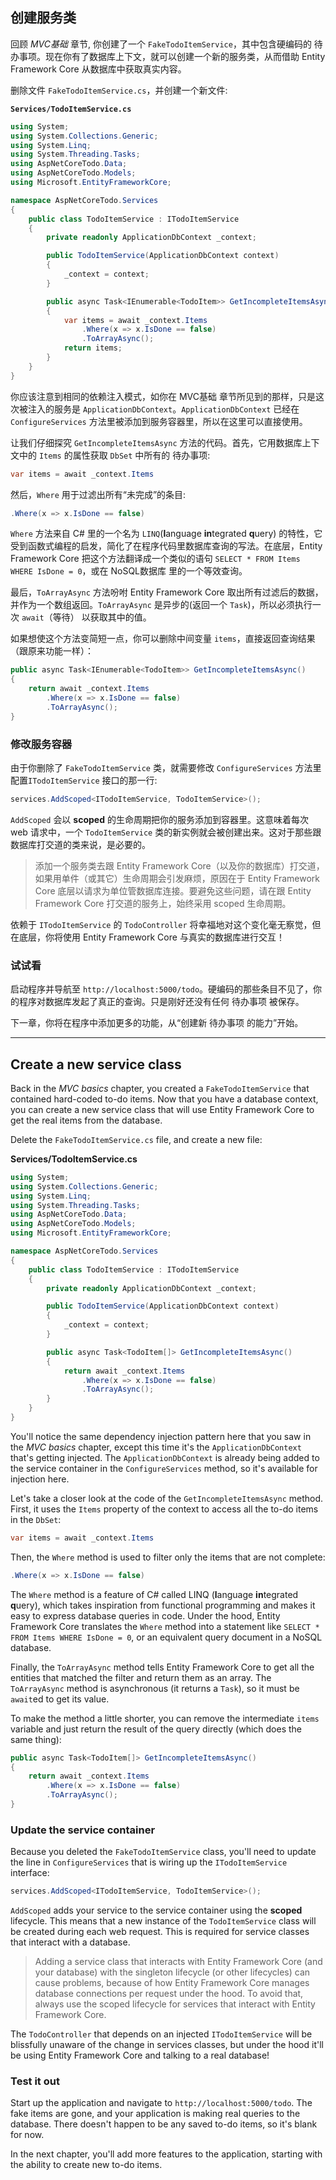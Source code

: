 ## 创建服务类

回顾 *MVC基础* 章节, 你创建了一个 `FakeTodoItemService`，其中包含硬编码的 待办事项。现在你有了数据库上下文，就可以创建一个新的服务类，从而借助 Entity Framework Core 从数据库中获取真实内容。

删除文件 `FakeTodoItemService.cs`，并创建一个新文件:

**`Services/TodoItemService.cs`**

```csharp
using System;
using System.Collections.Generic;
using System.Linq;
using System.Threading.Tasks;
using AspNetCoreTodo.Data;
using AspNetCoreTodo.Models;
using Microsoft.EntityFrameworkCore;

namespace AspNetCoreTodo.Services
{
    public class TodoItemService : ITodoItemService
    {
        private readonly ApplicationDbContext _context;

        public TodoItemService(ApplicationDbContext context)
        {
            _context = context;
        }

        public async Task<IEnumerable<TodoItem>> GetIncompleteItemsAsync()
        {
            var items = await _context.Items
                .Where(x => x.IsDone == false)
                .ToArrayAsync();
            return items;
        }
    }
}
```

你应该注意到相同的依赖注入模式，如你在 MVC基础 章节所见到的那样，只是这次被注入的服务是 `ApplicationDbContext`。`ApplicationDbContext` 已经在`ConfigureServices` 方法里被添加到服务容器里，所以在这里可以直接使用。

让我们仔细探究 `GetIncompleteItemsAsync` 方法的代码。首先，它用数据库上下文中的 `Items` 的属性获取 `DbSet` 中所有的 待办事项:

```csharp
var items = await _context.Items
```

然后，`Where` 用于过滤出所有“未完成”的条目:

```csharp
.Where(x => x.IsDone == false)
```

`Where` 方法来自 C# 里的一个名为 `LINQ`(**l**anguage **in**tegrated **q**uery) 的特性，它受到函数式编程的启发，简化了在程序代码里数据库查询的写法。在底层，Entity Framework Core 把这个方法翻译成一个类似的语句 `SELECT * FROM Items WHERE IsDone = 0`，或在 NoSQL数据库 里的一个等效查询。

最后，`ToArrayAsync` 方法吩咐 Entity Framework Core 取出所有过滤后的数据，并作为一个数组返回。`ToArrayAsync` 是异步的(返回一个 `Task`)，所以必须执行一次 `await`（等待） 以获取其中的值。

如果想使这个方法变简短一点，你可以删除中间变量 `items`，直接返回查询结果（跟原来功能一样）：

```csharp
public async Task<IEnumerable<TodoItem>> GetIncompleteItemsAsync()
{
    return await _context.Items
        .Where(x => x.IsDone == false)
        .ToArrayAsync();
}
```

### 修改服务容器

由于你删除了 `FakeTodoItemService` 类，就需要修改 `ConfigureServices` 方法里配置`ITodoItemService` 接口的那一行:

```csharp
services.AddScoped<ITodoItemService, TodoItemService>();
```

`AddScoped` 会以 **scoped** 的生命周期把你的服务添加到容器里。这意味着每次 web 请求中，一个 `TodoItemService` 类的新实例就会被创建出来。这对于那些跟数据库打交道的类来说，是必要的。

> 添加一个服务类去跟 Entity Framework Core（以及你的数据库）打交道，如果用单件（或其它）生命周期会引发麻烦，原因在于 Entity Framework Core 底层以请求为单位管数据库连接。要避免这些问题，请在跟 Entity Framework Core 打交道的服务上，始终采用 scoped 生命周期。

依赖于 `ITodoItemService` 的 `TodoController` 将幸福地对这个变化毫无察觉，但在底层，你将使用 Entity Framework Core 与真实的数据库进行交互！

### 试试看

启动程序并导航至 `http://localhost:5000/todo`。硬编码的那些条目不见了，你的程序对数据库发起了真正的查询。只是刚好还没有任何 待办事项 被保存。

下一章，你将在程序中添加更多的功能，从“创建新 待办事项 的能力”开始。

---

## Create a new service class

Back in the *MVC basics* chapter, you created a `FakeTodoItemService` that contained hard-coded to-do items. Now that you have a database context, you can create a new service class that will use Entity Framework Core to get the real items from the database.

Delete the `FakeTodoItemService.cs` file, and create a new file:

**Services/TodoItemService.cs**

```csharp
using System;
using System.Collections.Generic;
using System.Linq;
using System.Threading.Tasks;
using AspNetCoreTodo.Data;
using AspNetCoreTodo.Models;
using Microsoft.EntityFrameworkCore;

namespace AspNetCoreTodo.Services
{
    public class TodoItemService : ITodoItemService
    {
        private readonly ApplicationDbContext _context;

        public TodoItemService(ApplicationDbContext context)
        {
            _context = context;
        }

        public async Task<TodoItem[]> GetIncompleteItemsAsync()
        {
            return await _context.Items
                .Where(x => x.IsDone == false)
                .ToArrayAsync();
        }
    }
}
```

You'll notice the same dependency injection pattern here that you saw in the *MVC basics* chapter, except this time it's the `ApplicationDbContext` that's getting injected. The `ApplicationDbContext` is already being added to the service container in the `ConfigureServices` method, so it's available for injection here.

Let's take a closer look at the code of the `GetIncompleteItemsAsync` method. First, it uses the `Items` property of the context to access all the to-do items in the `DbSet`:

```csharp
var items = await _context.Items
```

Then, the `Where` method is used to filter only the items that are not complete:

```csharp
.Where(x => x.IsDone == false)
```

The `Where` method is a feature of C# called LINQ (**l**anguage **in**tegrated **q**uery), which takes inspiration from functional programming and makes it easy to express database queries in code. Under the hood, Entity Framework Core translates the `Where` method into a statement like `SELECT * FROM Items WHERE IsDone = 0`, or an equivalent query document in a NoSQL database.

Finally, the `ToArrayAsync` method tells Entity Framework Core to get all the entities that matched the filter and return them as an array. The `ToArrayAsync` method is asynchronous (it returns a `Task`), so it must be `await`ed to get its value.

To make the method a little shorter, you can remove the intermediate `items` variable and just return the result of the query directly (which does the same thing):

```csharp
public async Task<TodoItem[]> GetIncompleteItemsAsync()
{
    return await _context.Items
        .Where(x => x.IsDone == false)
        .ToArrayAsync();
}
```

### Update the service container

Because you deleted the `FakeTodoItemService` class, you'll need to update the line in `ConfigureServices` that is wiring up the `ITodoItemService` interface:

```csharp
services.AddScoped<ITodoItemService, TodoItemService>();
```

`AddScoped` adds your service to the service container using the **scoped** lifecycle. This means that a new instance of the `TodoItemService` class will be created during each web request. This is required for service classes that interact with a database.

> Adding a service class that interacts with Entity Framework Core (and your database) with the singleton lifecycle (or other lifecycles) can cause problems, because of how Entity Framework Core manages database connections per request under the hood. To avoid that, always use the scoped lifecycle for services that interact with Entity Framework Core.

The `TodoController` that depends on an injected `ITodoItemService` will be blissfully unaware of the change in services classes, but under the hood it'll be using Entity Framework Core and talking to a real database!

### Test it out

Start up the application and navigate to `http://localhost:5000/todo`. The fake items are gone, and your application is making real queries to the database. There doesn't happen to be any saved to-do items, so it's blank for now.

In the next chapter, you'll add more features to the application, starting with the ability to create new to-do items.
